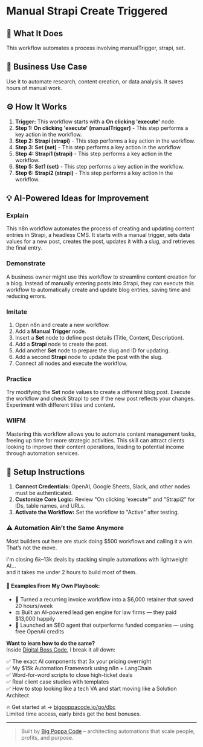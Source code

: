 # Manual Strapi Create Triggered

## 🚀 What It Does
This workflow automates a process involving manualTrigger, strapi, set.

## 💼 Business Use Case
Use it to automate research, content creation, or data analysis. It saves hours of manual work.

## ⚙️ How It Works
1.  **Trigger:** This workflow starts with a **On clicking 'execute'** node.
2. **Step 1: On clicking 'execute' (manualTrigger)** - This step performs a key action in the workflow.
3. **Step 2: Strapi (strapi)** - This step performs a key action in the workflow.
4. **Step 3: Set (set)** - This step performs a key action in the workflow.
5. **Step 4: Strapi1 (strapi)** - This step performs a key action in the workflow.
6. **Step 5: Set1 (set)** - This step performs a key action in the workflow.
7. **Step 6: Strapi2 (strapi)** - This step performs a key action in the workflow.

## 💡 AI-Powered Ideas for Improvement
### Explain
This n8n workflow automates the process of creating and updating content entries in Strapi, a headless CMS. It starts with a manual trigger, sets data values for a new post, creates the post, updates it with a slug, and retrieves the final entry.

### Demonstrate
A business owner might use this workflow to streamline content creation for a blog. Instead of manually entering posts into Strapi, they can execute this workflow to automatically create and update blog entries, saving time and reducing errors.

### Imitate
1. Open n8n and create a new workflow.
2. Add a **Manual Trigger** node.
3. Insert a **Set** node to define post details (Title, Content, Description).
4. Add a **Strapi** node to create the post.
5. Add another **Set** node to prepare the slug and ID for updating.
6. Add a second **Strapi** node to update the post with the slug.
7. Connect all nodes and execute the workflow.

### Practice
Try modifying the **Set** node values to create a different blog post. Execute the workflow and check Strapi to see if the new post reflects your changes. Experiment with different titles and content.

### WIIFM
Mastering this workflow allows you to automate content management tasks, freeing up time for more strategic activities. This skill can attract clients looking to improve their content operations, leading to potential income through automation services.

## 🔧 Setup Instructions
1. **Connect Credentials:** OpenAI, Google Sheets, Slack, and other nodes must be authenticated.
2. **Customize Core Logic:** Review "On clicking 'execute'" and "Strapi2" for IDs, table names, and URLs.
3. **Activate the Workflow:** Set the workflow to "Active" after testing.

### ⚠️ Automation Ain’t the Same Anymore

Most builders out here are stuck doing $500 workflows and calling it a win.  
That’s not the move.  

I'm closing $6k–$13k deals by stacking simple automations with lightweight AI...  
and it takes me under 2 hours to build most of them.

#### 🧠 Examples From My Own Playbook:
- 🔁 Turned a recurring invoice workflow into a $6,000 retainer that saved 20 hours/week  
- ⚖️ Built an AI-powered lead gen engine for law firms — they paid $13,000 happily  
- 🚀 Launched an SEO agent that outperforms funded companies — using free OpenAI credits  

**Want to learn how to do the same?**  
Inside [Digital Boss Code](https://bigpoppacode.io/go/dbc), I break it all down:

✅ The exact AI components that 3x your pricing overnight  
✅ My $15k Automation Framework using n8n + LangChain  
✅ Word-for-word scripts to close high-ticket deals  
✅ Real client case studies with templates  
✅ How to stop looking like a tech VA and start moving like a Solution Architect  

🔥 Get started at → [bigpoppacode.io/go/dbc](https://bigpoppacode.io/go/dbc)  
Limited time access, early birds get the best bonuses.

---
> Built by [Big Poppa Code](https://bigpoppacode.io) – architecting automations that scale people, profits, and purpose.

